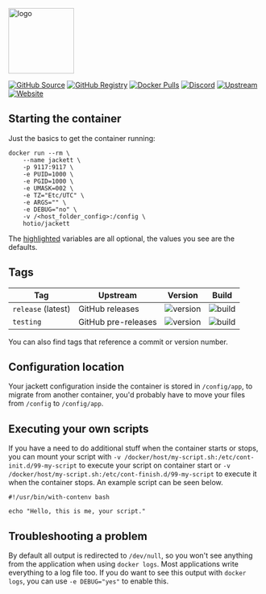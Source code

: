 [<img src="https://hotio.dev/img/jackett.png" alt="logo" height="130" width="130">](https://github.com/Jackett/Jackett)

[![GitHub Source](https://img.shields.io/badge/github-source-ffb64c?style=flat-square&logo=github&logoColor=white&labelColor=757575)](https://github.com/hotio/jackett)
[![GitHub Registry](https://img.shields.io/badge/github-registry-ffb64c?style=flat-square&logo=github&logoColor=white&labelColor=757575)](https://github.com/users/hotio/packages/container/package/jackett)
[![Docker Pulls](https://img.shields.io/docker/pulls/hotio/jackett?color=ffb64c&style=flat-square&label=pulls&logo=docker&logoColor=white&labelColor=757575)](https://hub.docker.com/r/hotio/jackett)
[![Discord](https://img.shields.io/discord/610068305893523457?style=flat-square&color=ffb64c&label=discord&logo=discord&logoColor=white&labelColor=757575)](https://hotio.dev/discord)
[![Upstream](https://img.shields.io/badge/upstream-project-ffb64c?style=flat-square&labelColor=757575)](https://github.com/Jackett/Jackett)
[![Website](https://img.shields.io/badge/website-hotio.dev-ffb64c?style=flat-square&labelColor=757575)](https://hotio.dev/containers/jackett)

## Starting the container

Just the basics to get the container running:

```shell hl_lines="4 5 6 7 8 9"
docker run --rm \
    --name jackett \
    -p 9117:9117 \
    -e PUID=1000 \
    -e PGID=1000 \
    -e UMASK=002 \
    -e TZ="Etc/UTC" \
    -e ARGS="" \
    -e DEBUG="no" \
    -v /<host_folder_config>:/config \
    hotio/jackett
```

The [highlighted](https://hotio.dev/containers/jackett) variables are all optional, the values you see are the defaults.

## Tags

| Tag                | Upstream            | Version | Build |
| -------------------|---------------------|---------|-------|
| `release` (latest) | GitHub releases     | ![version](https://img.shields.io/badge/dynamic/json?color=f5f5f5&style=flat-square&label=&query=%24.version&url=https%3A%2F%2Fraw.githubusercontent.com%2Fhotio%2Fjackett%2Frelease%2FVERSION.json) | ![build](https://img.shields.io/github/workflow/status/hotio/jackett/build/release?style=flat-square&label=) |
| `testing`          | GitHub pre-releases | ![version](https://img.shields.io/badge/dynamic/json?color=f5f5f5&style=flat-square&label=&query=%24.version&url=https%3A%2F%2Fraw.githubusercontent.com%2Fhotio%2Fjackett%2Ftesting%2FVERSION.json) | ![build](https://img.shields.io/github/workflow/status/hotio/jackett/build/testing?style=flat-square&label=) |

You can also find tags that reference a commit or version number.

## Configuration location

Your jackett configuration inside the container is stored in `/config/app`, to migrate from another container, you'd probably have to move your files from `/config` to `/config/app`.

## Executing your own scripts

If you have a need to do additional stuff when the container starts or stops, you can mount your script with `-v /docker/host/my-script.sh:/etc/cont-init.d/99-my-script` to execute your script on container start or `-v /docker/host/my-script.sh:/etc/cont-finish.d/99-my-script` to execute it when the container stops. An example script can be seen below.

```shell
#!/usr/bin/with-contenv bash

echo "Hello, this is me, your script."
```

## Troubleshooting a problem

By default all output is redirected to `/dev/null`, so you won't see anything from the application when using `docker logs`. Most applications write everything to a log file too. If you do want to see this output with `docker logs`, you can use `-e DEBUG="yes"` to enable this.
